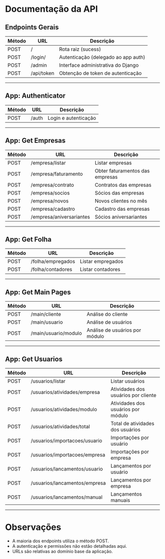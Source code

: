 # Documentação da API

## Endpoints Gerais

| Método | URL           | Descrição                             |
|--------|---------------|-------------------------------------|
| POST   | /           | Rota raiz (sucess)                   |
| POST   | /login/     | Autenticação (delegado ao app auth) |
| POST   | /admin      | Interface administrativa do Django  |
| POST   | /api/token  | Obtenção de token de autenticação   |

---

## App: Authenticator

| Método | URL          | Descrição                  |
|--------|--------------|----------------------------|
| POST   | /auth      | Login e autenticação       |

---

## App: Get Empresas

| Método | URL                  | Descrição                          |
|--------|----------------------|----------------------------------|
| POST   | /empresa/listar    | Listar empresas                   |
| POST   | /empresa/faturamento | Obter faturamentos das empresas   |
| POST   | /empresa/contrato  | Contratos das empresas            |
| POST   | /empresa/socios    | Sócios das empresas               |
| POST   | /empresa/novos     | Novos clientes no mês             |
| POST   | /empresa/cadastro  | Cadastro das empresas             |
| POST   | /empresa/aniversariantes | Sócios aniversariantes          |

---

## App: Get Folha

| Método | URL                 | Descrição                      |
|--------|---------------------|-------------------------------|
| POST   | /folha/empregados | Listar empregados             |
| POST   | /folha/contadores | Listar contadores             |

---

## App: Get Main Pages

| Método | URL                     | Descrição                       |
|--------|-------------------------|--------------------------------|
| POST   | /main/cliente          | Análise do cliente              |
| POST   | /main/usuario          | Análise de usuários            |
| POST   | /main/usuario/modulo   | Análise de usuários por módulo |

---

## App: Get Usuarios

| Método | URL                              | Descrição                               |
|--------|---------------------------------|-----------------------------------------|
| POST   | /usuarios/listar               | Listar usuários                        |
| POST   | /usuarios/atividades/empresa  | Atividades dos usuários por cliente   |
| POST   | /usuarios/atividades/modulo   | Atividades dos usuários por módulo    |
| POST   | /usuarios/atividades/total    | Total de atividades dos usuários      |
| POST   | /usuarios/importacoes/usuario | Importações por usuário                |
| POST   | /usuarios/importacoes/empresa | Importações por empresa                |
| POST   | /usuarios/lancamentos/usuario | Lançamentos por usuário                |
| POST   | /usuarios/lancamentos/empresa | Lançamentos por empresa                |
| POST   | /usuarios/lancamentos/manual  | Lançamentos manuais                    |

---

# Observações

- A maioria dos endpoints utiliza o método POST.
- A autenticação e permissões não estão detalhadas aqui.
- URLs são relativas ao domínio base da aplicação.